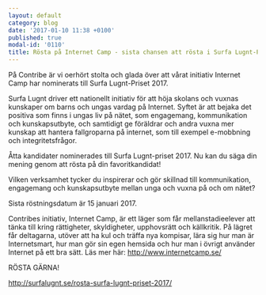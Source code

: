 ```yaml
---
layout: default
category: blog
date: '2017-01-10 11:38 +0100'
published: true
modal-id: '0110'
title: Rösta på Internet Camp - sista chansen att rösta i Surfa Lugnt-Priset 2017
---
```

På Contribe är vi oerhört stolta och glada över att vårat initiativ Internet Camp har nominerats till Surfa Lugnt-Priset 2017. 

Surfa Lugnt driver ett nationellt initiativ för att höja skolans och vuxnas kunskaper om barns och ungas vardag på Internet. Syftet är att bejaka det positiva som finns i ungas liv på nätet, som engagemang, kommunikation och kunskapsutbyte, och samtidigt ge föräldrar och andra vuxna mer kunskap att hantera fallgroparna på internet, som till exempel e-mobbning och integritetsfrågor.

Åtta kandidater nominerades till Surfa Lugnt-priset 2017. Nu kan du säga din mening genom att rösta på din favoritkandidat!

Vilken verksamhet tycker du inspirerar och gör skillnad till kommunikation, engagemang och kunskapsutbyte mellan unga och vuxna på och om nätet?

Sista röstningsdatum är 15 januari 2017.

Contribes initiativ, Internet Camp, är ett läger som får mellanstadieelever att tänka till kring rättigheter, skyldigheter, upphovsrätt och källkritik. På lägret får deltagarna, utöver att ha kul och träffa nya kompisar, lära sig hur man är Internetsmart, hur man gör sin egen hemsida och hur man i övrigt använder Internet på ett bra sätt. Läs mer här: http://www.internetcamp.se/

RÖSTA GÄRNA!

http://surfalugnt.se/rosta-surfa-lugnt-priset-2017/

